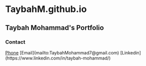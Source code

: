 # TaybahM.github.io

<h2>Taybah Mohammad's Portfolio</h2>

<h3>Contact</h3> 

<p>
<a href="tel:5715775707">Phone</a>
[Email](mailto:TaybahMohammad7@gmail.com)
[Linkedin](https://www.linkedin.com/in/taybah-mohammad/)
</p>
